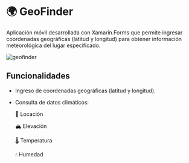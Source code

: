 # 🌍 GeoFinder
Aplicación móvil desarrollada con Xamarin.Forms que permite ingresar coordenadas geográficas (latitud y longitud) para obtener información meteorológica del lugar especificado.

![geofinder](https://github.com/user-attachments/assets/6a1274e8-5c24-4a66-9fc8-ab7431f956f5)

## Funcionalidades
- Ingreso de coordenadas geográficas (latitud y longitud).

- Consulta de datos climáticos:

  📍 Locación

  🏔️ Elevación

  🌡️ Temperatura

  💧 Humedad
